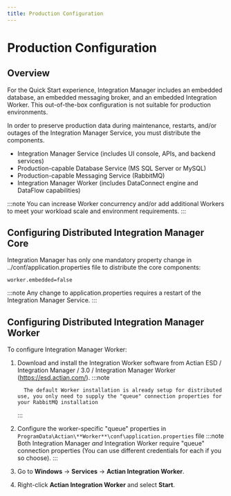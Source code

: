 ```yaml
---
title: Production Configuration
---
```


# Production Configuration

## Overview

For the Quick Start experience, Integration Manager includes an embedded database, an embedded messaging broker, and an embedded Integration Worker. This out-of-the-box configuration is not suitable for production environments.

In order to preserve production data during maintenance, restarts, and/or outages of the Integration Manager Service, you must distribute the components.
* Integration Manager Service (includes UI console, APIs, and backend services)
* Production-capable Database Service (MS SQL Server or MySQL)
* Production-capable Messaging Service (RabbitMQ)
* Integration Manager Worker (includes DataConnect engine and DataFlow capabilities)

:::note
You can increase Worker concurrency and/or add additional Workers to meet your workload scale and environment requirements.
:::

## Configuring Distributed Integration Manager Core

Integration Manager has only one mandatory property change in ../conf/application.properties file to distribute the core components:

`worker.embedded=false`

:::note
Any change to application.properties requires a restart of the Integration Manager Service.
:::

## Configuring Distributed Integration Manager Worker

To configure Integration Manager Worker:

1. Download and install the Integration Worker software from Actian ESD / Integration Manager / 3.0 / Integration Manager Worker (https://esd.actian.com/).
      :::note

         The default Worker installation is already setup for distributed use, you only need to supply the "queue" connection properties for your RabbitMQ installation
      :::

2. Configure the worker-specific "queue" properties in `ProgramData\Actian\**Worker**\conf\application.properties` file
      :::note
         Both Integration Manager *and* Integration Worker require "queue" connection properties (You can use different credentials for each if you so choose).
      :::
3. Go to **Windows** → **Services** → **Actian Integration Worker**.
4. Right-click **Actian Integration Worker** and select **Start**.